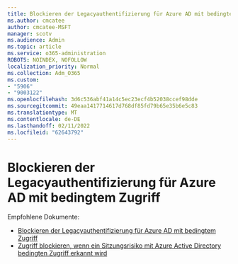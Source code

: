 ```yaml
---
title: Blockieren der Legacyauthentifizierung für Azure AD mit bedingtem Zugriff
ms.author: cmcatee
author: cmcatee-MSFT
manager: scotv
ms.audience: Admin
ms.topic: article
ms.service: o365-administration
ROBOTS: NOINDEX, NOFOLLOW
localization_priority: Normal
ms.collection: Adm_O365
ms.custom:
- "5906"
- "9003122"
ms.openlocfilehash: 3d6c536abf41a14c5ec23ecf4b52038ccef98dde
ms.sourcegitcommit: 49eaa1417714617d768df85fd79b65e35b6e5c83
ms.translationtype: MT
ms.contentlocale: de-DE
ms.lasthandoff: 02/11/2022
ms.locfileid: "62643792"
---
```

# <a name="block-legacy-authentication-to-azure-ad-with-conditional-access"></a>Blockieren der Legacyauthentifizierung für Azure AD mit bedingtem Zugriff

Empfohlene Dokumente:

- [Blockieren der Legacyauthentifizierung für Azure AD mit bedingtem Zugriff](https://docs.microsoft.com/azure/active-directory/conditional-access/block-legacy-authentication#next-steps)
- [Zugriff blockieren, wenn ein Sitzungsrisiko mit Azure Active Directory bedingten Zugriff erkannt wird](https://docs.microsoft.com/azure/active-directory/conditional-access/app-sign-in-risk)